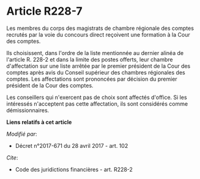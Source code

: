 # Article R228-7

Les membres du corps des magistrats de chambre régionale des comptes recrutés par la voie du concours direct reçoivent une
formation à la Cour des comptes.

Ils choisissent, dans l'ordre de la liste mentionnée au dernier alinéa de l'article R. 228-2 et dans la limite des postes
offerts, leur chambre d'affectation sur une liste arrêtée par le premier président de la Cour des comptes après avis du
Conseil supérieur des chambres régionales des comptes. Les affectations sont prononcées par décision du premier président de
la Cour des comptes.

Les conseillers qui n'exercent pas de choix sont affectés d'office. Si les intéressés n'acceptent pas cette affectation, ils
sont considérés comme démissionnaires.

**Liens relatifs à cet article**

_Modifié par_:

  - Décret n°2017-671 du 28 avril 2017 - art. 102

_Cite_:

  - Code des juridictions financières - art. R228-2
